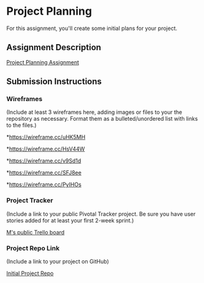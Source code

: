 # Project Planning
For this assignment, you'll create some initial plans for your project.

## Assignment Description
[Project Planning Assignment](https://education.launchcode.org/liftoff/assignments/planning/)

## Submission Instructions

### Wireframes

(Include at least 3 wireframes here, adding images or files to your the repository as necessary. Format them as a bulleted/unordered list with links to the files.)

*https://wireframe.cc/uHK5MH

*https://wireframe.cc/HsV44W

*https://wireframe.cc/v9Sd1d

*https://wireframe.cc/SFJ8ee

*https://wireframe.cc/PyIHOs


### Project Tracker

(Include a link to your public Pivotal Tracker project. Be sure you have user stories added for at least your first 2-week sprint.)

[M's public Trello board](https://trello.com/b/G1ykNZqr)

### Project Repo Link

(Include a link to your project on GitHub)

[Initial Project Repo](https://github.com/DrummingWoman32/LiftoffTSProject.git)
